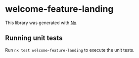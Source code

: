# welcome-feature-landing

This library was generated with [Nx](https://nx.dev).

## Running unit tests

Run `nx test welcome-feature-landing` to execute the unit tests.
